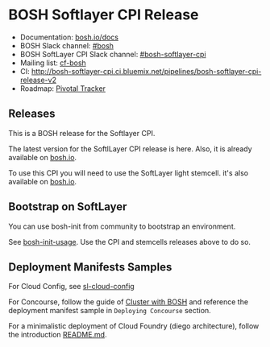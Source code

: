 # BOSH Softlayer CPI Release

* Documentation: [bosh.io/docs](https://bosh.io/docs)
* BOSH Slack channel: [#bosh](https://cloudfoundry.slack.com/archives/bosh)
* BOSH SoftLayer CPI Slack channel: [#bosh-softlayer-cpi](https://cloudfoundry.slack.com/archives/bosh-softlayer-cpi)
* Mailing list: [cf-bosh](https://lists.cloudfoundry.org/pipermail/cf-bosh)
* CI: <http://bosh-softlayer-cpi.ci.bluemix.net/pipelines/bosh-softlayer-cpi-release-v2>
* Roadmap: [Pivotal Tracker](https://www.pivotaltracker.com/n/projects/1344876)

## Releases

This is a BOSH release for the Softlayer CPI.

The latest version for the SoftlLayer CPI release is here. Also, it is already available on [bosh.io](http://bosh.io).

To use this CPI you will need to use the SoftLayer light stemcell. it's also available on [bosh.io](http://bosh.io).

## Bootstrap on SoftLayer

You can use bosh-init from community to bootstrap an environment.

See [bosh-init-usage](docs/bosh-init-usage.md). Use the CPI and stemcells releases above to do so.

## Deployment Manifests Samples

For Cloud Config, see [sl-cloud-config](docs/sl-cloud-config.yml)

For Concourse, follow the guide of [Cluster with BOSH](http://concourse.ci/clusters-with-bosh.html) and reference the deployment manifest sample in ```Deploying Concourse``` section.

For a minimalistic deployment of Cloud Foundry (diego architecture), follow the introduction  [README.md](https://github.com/cloudfoundry-incubator/bosh-softlayer-cpi-release/blob/master/example_manifests/README.MD).
